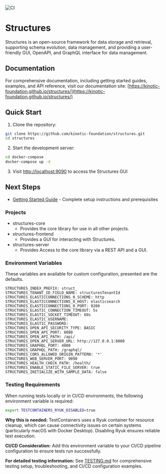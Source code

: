 ![CI](https://github.com/kinotic-foundation/structures/actions/workflows/gradle-build.yml/badge.svg?branch=develop)

# Structures
Structures is an open-source framework for data storage and retrieval, supporting schema evolution, data management, and providing a user-friendly GUI, OpenAPI, and GraphQL interface for data management.

## Documentation
For comprehensive documentation, including getting started guides, examples, and API reference, visit our documentation site:
[https://kinotic-foundation.github.io/structures/](https://kinotic-foundation.github.io/structures/)

## Quick Start
1. Clone the repository:
```bash
git clone https://github.com/kinotic-foundation/structures.git
cd structures
```

2. Start the development server:
```bash
cd docker-compose
docker-compose up -d
```

3. Visit [http://localhost:9090](http://localhost:9090) to access the Structures GUI

## Next Steps
- [Getting Started Guide](https://kinotic-foundation.github.io/structures/website/guide/getting-started.html) - Complete setup instructions and prerequisites

### Projects
* structures-core
  * Provides the core library for use in all other projects.
* structures-frontend
  * Provides a GUI for interacting with Structures.
* structures-server
  * Provides Access to the core library via a REST API and a GUI.

### Environment Variables 
These variables are available for custom configuration, presented are the defaults.

```text
STRUCTURES_INDEX_PREFIX: struct_
STRUCTURES_TENANT_ID_FIELD_NAME: structuresTenantId
STRUCTURES_ELASTICCONNECTIONS_0_SCHEME: http
STRUCTURES_ELASTICCONNECTIONS_0_HOST: elasticsearch
STRUCTURES_ELASTICCONNECTIONS_0_PORT: 9200
STRUCTURES_ELASTIC_CONNECTION_TIMEOUT: 5s
STRUCTURES_ELASTIC_SOCKET_TIMEOUT: 60s
STRUCTURES_ELASTIC_USERNAME:
STRUCTURES_ELASTIC_PASSWORD:
STRUCTURES_OPEN_API_SECURITY_TYPE: BASIC
STRUCTURES_OPEN_API_PORT: 8080
STRUCTURES_OPEN_API_PATH: /api/
STRUCTURES_OPEN_API_SERVER_URL: http://127.0.0.1:8080
STRUCTURES_GRAPHQL_PORT: 4000
STRUCTURES_GRAPHQL_PATH: /graphql/
STRUCTURES_CORS_ALLOWED_ORIGIN_PATTERN: '*'
STRUCTURES_WEB_SERVER_PORT: 9090
STRUCTURES_HEALTH_CHECK_PATH: /health/
STRUCTURES_ENABLE_STATIC_FILE_SERVER: true
STRUCTURES_INITIALIZE_WITH_SAMPLE_DATA: false
```

### Testing Requirements
When running tests locally or in CI/CD environments, the following environment variable is required:

```bash
export TESTCONTAINERS_RYUK_DISABLED=true
```

**Why this is needed:** TestContainers uses a Ryuk container for resource cleanup, which can cause connectivity issues on certain systems (particularly macOS with Docker Desktop). Disabling Ryuk ensures reliable test execution.

**CI/CD Consideration:** Add this environment variable to your CI/CD pipeline configuration to ensure tests run successfully.

**For detailed testing information:** See [TESTING.md](TESTING.md) for comprehensive testing setup, troubleshooting, and CI/CD configuration examples.

